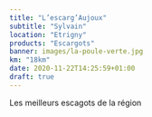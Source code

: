 ```yaml
---
title: "L’escarg’Aujoux"
subtitle: "Sylvain"
location: "Etrigny"
products: "Escargots"
banner: images/la-poule-verte.jpg
km: "18km"
date: 2020-11-22T14:25:59+01:00
draft: true
---
```


Les meilleurs escagots de la région